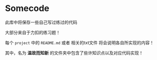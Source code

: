 # Somecode

此库中将保存一些自己写过练过的代码<br>

大部分来自于力扣的练习题！

每个 `project` 中的 `README.md` 或者 相关的txt文件 将会说明各自所实现的内容！

其中，名为 **温故而知新** 的文件夹中包含了些许知识点以及对应代码实现！
